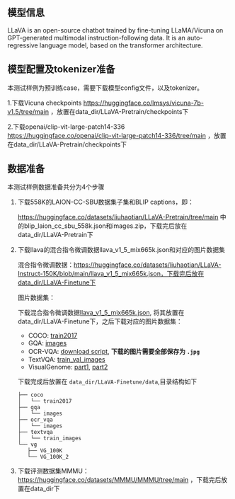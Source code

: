 ## 模型信息

LLaVA is an open-source chatbot trained by fine-tuning LLaMA/Vicuna on GPT-generated multimodal instruction-following data. It is an auto-regressive language model, based on the transformer architecture.

## 模型配置及tokenizer准备

本测试样例为预训练case，需要下载模型config文件，以及tokenizer。

1.下载Vicuna checkpoints https://huggingface.co/lmsys/vicuna-7b-v1.5/tree/main ，放置在data_dir/LLaVA-Pretrain/checkpoints下

2.下载openai/clip-vit-large-patch14-336
https://huggingface.co/openai/clip-vit-large-patch14-336/tree/main ，放置在data_dir/LLaVA-Pretrain/checkpoints下



## 数据准备

本测试样例数据准备共分为4个步骤

1. 下载558K的LAION-CC-SBU数据集子集和BLIP captions，即：

   https://huggingface.co/datasets/liuhaotian/LLaVA-Pretrain/tree/main 中的blip_laion_cc_sbu_558k.json和images.zip，下载完后放在data_dir/LLaVA-Pretrain下

2. 下载llava的混合指令微调数据llava_v1_5_mix665k.json和对应的图片数据集

   混合指令微调数据：https://huggingface.co/datasets/liuhaotian/LLaVA-Instruct-150K/blob/main/llava_v1_5_mix665k.json，下载完后放在data_dir/LLaVA-Finetune下

   图片数据集：
   
   下载混合指令微调数据[llava_v1_5_mix665k.json](https://huggingface.co/datasets/liuhaotian/LLaVA-Instruct-150K/blob/main/llava_v1_5_mix665k.json), 将其放置在data_dir/LLaVA-Finetune下，之后下载对应的图片数据集：

   - COCO: [train2017](http://images.cocodataset.org/zips/train2017.zip)
   - GQA: [images](https://downloads.cs.stanford.edu/nlp/data/gqa/images.zip)
   - OCR-VQA: [download script](https://drive.google.com/drive/folders/1_GYPY5UkUy7HIcR0zq3ZCFgeZN7BAfm_?usp=sharing), **下载的图片需要全部保存为 `.jpg`**
   - TextVQA: [train_val_images](https://dl.fbaipublicfiles.com/textvqa/images/train_val_images.zip)
   - VisualGenome: [part1](https://cs.stanford.edu/people/rak248/VG_100K_2/images.zip), [part2](https://cs.stanford.edu/people/rak248/VG_100K_2/images2.zip)

   下载完成后放置在 `data_dir/LLaVA-Finetune/data`,目录结构如下

   ```
   ├── coco
   │   └── train2017
   ├── gqa
   │   └── images
   ├── ocr_vqa
   │   └── images
   ├── textvqa
   │   └── train_images
   └── vg
      ├── VG_100K
      └── VG_100K_2
   ```

3. 下载评测数据集MMMU：https://huggingface.co/datasets/MMMU/MMMU/tree/main ，下载完后放置在data_dir下